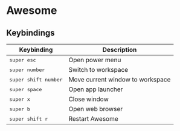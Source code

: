 # Awesome


## Keybindings
| Keybinding | Description |
| ---------- | ----------- |
| <kbd>super esc</kbd> | Open power menu |
| <kbd>super number</kbd> | Switch to workspace |
| <kbd>super shift number</kbd> | Move current window to workspace |
| <kbd>super space</kbd> | Open app launcher |
| <kbd>super x</kbd> | Close window |
| <kbd>super b</kbd> | Open web browser |
| <kbd>super shift r</kbd> | Restart Awesome |
